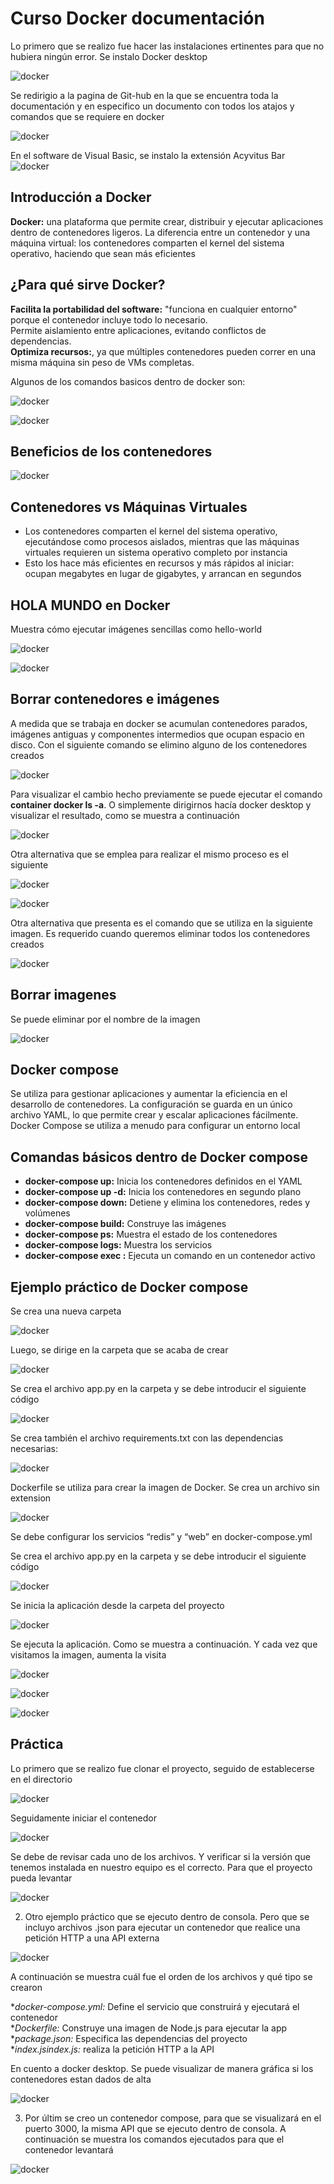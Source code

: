 # Curso Docker documentación

Lo primero que se realizo fue hacer las instalaciones ertinentes para que no hubiera ningún error. Se instalo Docker desktop

![docker](https://github.com/Netgineer0/Docker_curso/blob/main/1_docker.PNG)

Se redirigio a la pagina de Git-hub en la que se encuentra toda la documentación y en especifico un documento con todos los atajos y comandos que se requiere en docker

![docker](https://github.com/Netgineer0/Docker_curso/blob/main/2_docker.PNG)

En el software de Visual Basic, se instalo la extensión Acyvitus Bar
![docker](https://github.com/Netgineer0/Docker_curso/blob/main/3_docker.PNG)

## Introducción a Docker
 **Docker:** una plataforma que permite crear, distribuir y ejecutar aplicaciones dentro de contenedores ligeros.
 La diferencia entre un contenedor y una máquina virtual: los contenedores comparten el kernel del sistema operativo, haciendo que sean más eficientes

## ¿Para qué sirve Docker?
**Facilita la portabilidad del software:** "funciona en cualquier entorno" porque el contenedor incluye todo lo necesario.\
Permite aislamiento entre aplicaciones, evitando conflictos de dependencias.\
**Optimiza recursos:**, ya que múltiples contenedores pueden correr en una misma máquina sin peso de VMs completas.

Algunos de los comandos basicos dentro de docker son:

![docker](https://github.com/Netgineer0/Docker_curso/blob/main/4_docker.PNG)

![docker](https://github.com/Netgineer0/Docker_curso/blob/main/5_docker.PNG)

## Beneficios de los contenedores
![docker](https://github.com/Netgineer0/Docker_curso/blob/main/6_docker.PNG)

## Contenedores vs Máquinas Virtuales
- Los contenedores comparten el kernel del sistema operativo, ejecutándose como procesos aislados, mientras que las máquinas virtuales requieren un sistema operativo completo por instancia
- Esto los hace más eficientes en recursos y más rápidos al iniciar: ocupan megabytes en lugar de gigabytes, y arrancan en segundos 

## HOLA MUNDO en Docker
 Muestra cómo ejecutar imágenes sencillas como hello-world
 
![docker](https://github.com/Netgineer0/Docker_curso/blob/main/7_docker.PNG)

![docker](https://github.com/Netgineer0/Docker_curso/blob/main/8_docker.PNG)

## Borrar contenedores e imágenes
A medida que se trabaja en docker se acumulan contenedores parados, imágenes antiguas y componentes intermedios que ocupan espacio en disco. Con el siguiente comando se elimino alguno de
los contenedores creados

![docker](https://github.com/Netgineer0/Docker_curso/blob/main/9_docker.PNG)

Para visualizar el cambio hecho previamente se puede ejecutar el comando **container docker ls -a**. O simplemente dirigirnos hacía docker desktop y visualizar el resultado, como se muestra a continuación

![docker](https://github.com/Netgineer0/Docker_curso/blob/main/10_container.PNG)

Otra alternativa que se emplea para realizar el mismo proceso es el siguiente

![docker](https://github.com/Netgineer0/Docker_curso/blob/main/11_docker.PNG)

![docker](https://github.com/Netgineer0/Docker_curso/blob/main/12_container.PNG)

Otra alternativa que presenta es el comando que se utiliza en la siguiente imagen. Es requerido cuando queremos eliminar todos los contenedores creados

![docker](https://github.com/Netgineer0/Docker_curso/blob/main/13_docker.PNG)

## Borrar imagenes
Se puede eliminar por el nombre de la imagen

![docker](https://github.com/Netgineer0/Docker_curso/blob/main/12_docker.PNG)


## Docker compose
Se utiliza para gestionar aplicaciones y aumentar la eficiencia en el desarrollo de contenedores. La configuración se guarda en un único archivo YAML, lo que permite crear y escalar aplicaciones fácilmente. Docker Compose se utiliza a menudo para configurar un entorno local

## Comandas básicos dentro de Docker compose
- **docker-compose up:**	Inicia los contenedores definidos en el YAML
- **docker-compose up -d:**	Inicia los contenedores en segundo plano 
- **docker-compose down:**	Detiene y elimina los contenedores, redes y volúmenes
- **docker-compose build:**	Construye las imágenes 
- **docker-compose ps:**	Muestra el estado de los contenedores
- **docker-compose logs:**	Muestra los servicios
- **docker-compose exec <srv>:**	Ejecuta un comando en un contenedor activo

## Ejemplo práctico de Docker compose

Se crea una nueva carpeta 

![docker](https://github.com/Netgineer0/Docker_curso/blob/main/10_compose.PNG)

Luego, se dirige en la carpeta que se acaba de crear

![docker](https://github.com/Netgineer0/Docker_curso/blob/main/11_compose.PNG)

Se crea el archivo app.py en la carpeta y se debe introducir el siguiente código

![docker](https://github.com/Netgineer0/Docker_curso/blob/main/2_compose.PNG)

Se crea también el archivo requirements.txt con las dependencias necesarias:

![docker](https://github.com/Netgineer0/Docker_curso/blob/main/compose_texto.PNG)

Dockerfile se utiliza para crear la imagen de Docker. Se crea un archivo sin extension

![docker](https://github.com/Netgineer0/Docker_curso/blob/main/dockerfile.PNG)

Se debe configurar los servicios “redis” y “web” en docker-compose.yml

Se crea el archivo app.py en la carpeta y se debe introducir el siguiente código

![docker](https://github.com/Netgineer0/Docker_curso/blob/main/3_compose.PNG)

Se inicia la aplicación desde la carpeta del proyecto

![docker](https://github.com/Netgineer0/Docker_curso/blob/main/compose_correr.PNG)

Se ejecuta la aplicación. Como se muestra a continuación. Y cada vez que visitamos la imagen, aumenta la visita

![docker](https://github.com/Netgineer0/Docker_curso/blob/main/6_1.PNG)


![docker](https://github.com/Netgineer0/Docker_curso/blob/main/corriendo.PNG)

![docker](https://github.com/Netgineer0/Docker_curso/blob/main/er.PNG)

## Práctica
Lo primero que se realizo fue clonar el proyecto, seguido de establecerse en el directorio

![docker](https://github.com/Netgineer0/Docker_curso/blob/main/1_pc.PNG)

Seguidamente iniciar el contenedor

![docker](https://github.com/Netgineer0/Docker_curso/blob/main/2_pc.PNG)


Se debe de revisar cada uno de los archivos. Y verificar si la versión que tenemos instalada en nuestro equipo es el correcto. Para que el proyecto pueda levantar

![docker](https://github.com/Netgineer0/Docker_curso/blob/main/3_pc.PNG)

2. Otro ejemplo práctico que se ejecuto dentro de consola. Pero que se incluyo archivos .json para ejecutar un contenedor que realice una petición HTTP a una API externa

![docker](https://github.com/Netgineer0/Docker_curso/blob/main/3_pc2.PNG)

A continuación se muestra cuál fue el orden de los archivos y qué tipo se crearon

**docker-compose.yml:* Define el servicio que construirá y ejecutará el contenedor \
**Dockerfile:* Construye una imagen de Node.js para ejecutar la app \
**package.json:* Especifica las dependencias del proyecto \
**index.jsindex.js:*  realiza la petición HTTP a la API

En cuento a docker desktop. Se puede visualizar de manera gráfica si los contenedores estan dados de alta

![docker](https://github.com/Netgineer0/Docker_curso/blob/main/4_pc2_2.PNG)

3. Por últim se creo un contenedor compose, para que se visualizará en el puerto 3000, la misma API que se ejecuto dentro de consola. A continuación se muestra los comandos ejecutados para que el contenedor levantará

![docker](https://github.com/Netgineer0/Docker_curso/blob/main/contenedor.PNG)
